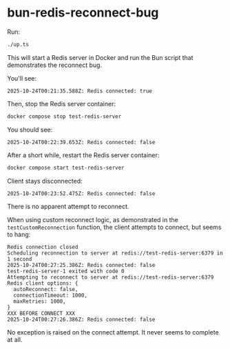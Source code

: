 # bun-redis-reconnect-bug

Run:
```bash
./up.ts
```

This will start a Redis server in Docker and run the Bun script that demonstrates the reconnect bug.

You'll see:
```
2025-10-24T00:21:35.588Z: Redis connected: true
```

Then, stop the Redis server container:
```bash
docker compose stop test-redis-server
```

You should see:
```
2025-10-24T00:22:39.653Z: Redis connected: false
```

After a short while, restart the Redis server container:
```bash
docker compose start test-redis-server
```

Client stays disconnected:
```
2025-10-24T00:23:52.475Z: Redis connected: false
```

There is no apparent attempt to reconnect.

When using custom reconnect logic, as demonstrated in the `testCustomReconnection` function, the client attempts to connect, but seems to hang:
```
Redis connection closed
Scheduling reconnection to server at redis://test-redis-server:6379 in 1 second
2025-10-24T00:27:25.386Z: Redis connected: false
test-redis-server-1 exited with code 0
Attempting to reconnect to server at redis://test-redis-server:6379
Redis client options: {
  autoReconnect: false,
  connectionTimeout: 1000,
  maxRetries: 1000,
}
XXX BEFORE CONNECT XXX
2025-10-24T00:27:26.386Z: Redis connected: false
```

No exception is raised on the connect attempt. It never seems to complete at all.
